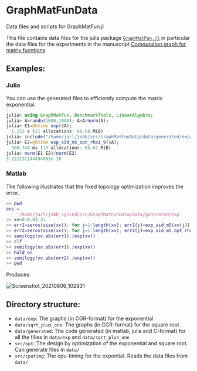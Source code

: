 # GraphMatFunData
Data files and scripts for GraphMatFun.jl 

This file contains data files for the julia package [`GraphMatFun.jl`](https://github.com/matrixfunctions/GraphMatFun.jl) in particular the data files for the experiments in the manuscript [Computation graph for matrix fucntions](https://arxiv.org/abs/2107.12198)

## Examples:


### Julia 

You can use the generated files to efficiently compute the matrix exponential. 

```julia
julia> using GraphMatFun, BenchmarkTools, LinearAlgebra;
julia> A=randn(1000,1000); A=A/norm(A);
julia> E1=@btime exp($A);
  1.253 s (21 allocations: 68.68 MiB)
julia> include("/home/jarl/jobb/src/GraphMatFunData/data/generated/exp/exp_sid_m5_opt_rho1_9.jl");
julia> E2=@btime exp_sid_m5_opt_rho1_9($A);
  308.744 ms (19 allocations: 68.67 MiB)
julia> norm(E1-E2)/norm(E2)
3.221131144494063e-16
```

### Matlab

The following illustrates that the fixed topology optimization improves the error. 

```matlab
>> pwd
ans =
    '/home/jarl/jobb_synced/src/GraphMatFunData/data/generated/exp'
>> xv=0:0.01:3;
>> err1=zeros(size(xv)); for j=1:length(xv); err1(j)=exp_sid_m5(xv(j))-exp(xv(j)); end
>> err2=zeros(size(xv)); for j=1:length(xv); err2(j)=exp_sid_m5_opt_rho1_9(xv(j))-exp(xv(j)); end
>> semilogy(xv,abs(err1)./exp(xv))
>> clf     
>> semilogy(xv,abs(err1)./exp(xv))
>> hold on                        
>> semilogy(xv,abs(err2)./exp(xv))
>> pwd
```

Produces: 

 ![Screenshot_20210806_102931](https://user-images.githubusercontent.com/11163595/128481669-dfbb7a85-7e20-4d9c-8dcb-937eba9954d4.png)


## Directory structure:
* `data/exp`: The graphs (in CGR-format) for the exponential
* `data/sqrt_plus_one`: The graphs (in CGR-format) for the square root
* `data/generated`: The code generated (in matlab, julia and C-format) for all the filies in `data/exp` and `data/sqrt_plus_one`
* `src/opt`: The design by optimization of the exponential and square root. Can generate files in `data/`
* `src/cputimg`: The cpu-timing for the expontial. Reads the data files from `data/`
